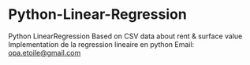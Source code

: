 # Python-Linear-Regression
Python LinearRegression Based on CSV data about rent &amp; surface value  Implementation de la regression lineaire en python  Email: opa.etoile@gmail.com
